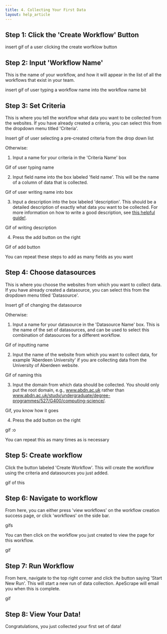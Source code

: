 ```yaml
---
title: 4. Collecting Your First Data
layout: help_article
---
```


## Step 1: Click the 'Create Workflow' Button
insert gif of a user clicking the create worfklow button

## Step 2: Input 'Workflow Name'
This is the name of your workflow, and how it will appear in the list of all the workflows that exist in your team.

insert gif of user typing a workflow name into the workflow name bit

## Step 3: Set Criteria
This is where you tell the workflow what data you want to be collected from the websites. If you have already created a criteria, you can select this from the dropdown menu titled 'Criteria'.

Insert gif of user selecting a pre-created criteria from the drop down list

Otherwise:

1. Input a name for your criteria in the 'Criteria Name' box

Gif of user typing name 

2. Input field name into the box labeled 'field name'. This will be the name of a column of data that is collected.

Gif of user writing name into box

3. Input a description into the box labeled 'description'. This should be a detailed description of exactly what data you want to be collected. For more information on how to write a good description, see [this helpful guide!](./3criteria.md).

Gif of writing description

4. Press the add button on the right

Gif of add button

You can repeat these steps to add as many fields as you want

## Step 4: Choose datasources
This is where you choose the websites from which you want to collect data. If you have already created a datasource, you can select this from the dropdown menu titled 'Datasource'.

Insert gif of changing the datasource

Otherwise:
1. Input a name for your datasource in the 'Datasource Name' box. This is the name of the set of datasources, and can be used to select this combination of datasources for a different workflow.

Gif of inputting name

2. Input the name of the website from which you want to collect data, for example 'Aberdeen University' if you are collecting data from the University of Aberdeen website.

Gif of naming this

3. Input the domain from which data should be collected. You should only put the root domain, e.g., www.abdn.ac.uk rather than www.abdn.ac.uk/study/undergraduate/degree-programmes/527/G400/computing-science/. 

Gif, you know how it goes

4. Press the add button on the right

gif :o

You can repeat this as many times as is necessary

## Step 5: Create workflow
Click the button labeled 'Create Workflow'. This will create the workflow using the criteria and datasources you just added.

gif of this

## Step 6: Navigate to workflow
From here, you can either press 'view workflows' on the workflow creation success page, or click 'workflows' on the side bar.

gifs

You can then click on the workflow you just created to view the page for this workflow.

gif

## Step 7: Run Workflow
From here, navigate to the top right corner and click the button saying 'Start New Run'. This will start a new run of data collection. ApeScrape will email you when this is complete.

gif

## Step 8: View Your Data!
Congratulations, you just collected your first set of data! 
